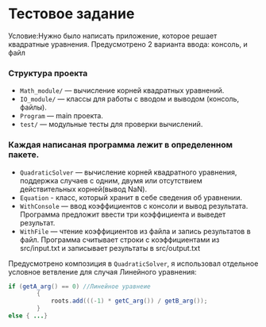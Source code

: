 # Тестовое задание 
Условие:Нужно было написать приложение, которое решает квадратные уравнения. Предусмотрено 2 варианта ввода: консоль, и файл

### Структура проекта
- `Math_module/` — вычисление корней квадратных уравнений.
- `IO_module/` — классы для работы с вводом и выводом (консоль, файлы).
- `Program` — main проекта.
- `test/` — модульные тесты для проверки вычислений.

### Каждая написаная программа лежит в определенном пакете.
- `QuadraticSolver` — вычисление корней квадратного уравнения, поддержка случаев с одним, двумя или отсутствием действительных корней(вывод NaN).
- `Equation` - класс, который хранит в себе сведения об уравнении.
- `WithConsole` — ввод коэффициентов с консоли и вывод результата.
   Программа предложит ввести три коэффициента и выведет результат.
- `WithFile` — чтение коэффициентов из файла и запись результатов в файл.
   Программа считывает строки с коэффициентами из src/input.txt и записывает результаты в src/output.txt

Предусмотрено композиция в `QuadraticSolver`, я использовал отдельное условное ветвление для случая Линейного уравнения:
```java
if (getA_arg() == 0) //Линейное уравнеие
        {
            roots.add(((-1) * getC_arg()) / getB_arg());
        }
else { ...}
```
